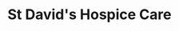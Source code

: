 ---
title: "St David's Hospice Care"
url: /monmouth/st-davids-hospice-care/
shop: Gebrauchtwaren
---